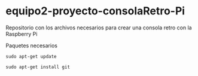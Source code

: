 # equipo2-proyecto-consolaRetro-Pi
 Repositorio con los archivos necesarios para crear una consola retro con la Raspberry Pi

Paquetes necesarios

<code>sudo apt-get update</code>

<code>sudo apt-get install git</code>
